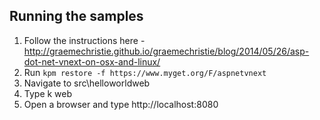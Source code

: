 ## Running the samples 

1. Follow the instructions here - http://graemechristie.github.io/graemechristie/blog/2014/05/26/asp-dot-net-vnext-on-osx-and-linux/
2. Run `kpm restore -f https://www.myget.org/F/aspnetvnext`
3. Navigate to src\helloworldweb
4. Type k web
5. Open a browser and type http://localhost:8080
